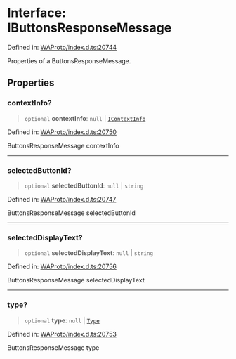 # Interface: IButtonsResponseMessage

Defined in: [WAProto/index.d.ts:20744](https://github.com/Fokusdotid/bail/blob/8b525f9ebcc20cb9acd0f880b6ad58976e38b117/WAProto/index.d.ts#L20744)

Properties of a ButtonsResponseMessage.

## Properties

### contextInfo?

> `optional` **contextInfo**: `null` \| [`IContextInfo`](../../../interfaces/IContextInfo.md)

Defined in: [WAProto/index.d.ts:20750](https://github.com/Fokusdotid/bail/blob/8b525f9ebcc20cb9acd0f880b6ad58976e38b117/WAProto/index.d.ts#L20750)

ButtonsResponseMessage contextInfo

***

### selectedButtonId?

> `optional` **selectedButtonId**: `null` \| `string`

Defined in: [WAProto/index.d.ts:20747](https://github.com/Fokusdotid/bail/blob/8b525f9ebcc20cb9acd0f880b6ad58976e38b117/WAProto/index.d.ts#L20747)

ButtonsResponseMessage selectedButtonId

***

### selectedDisplayText?

> `optional` **selectedDisplayText**: `null` \| `string`

Defined in: [WAProto/index.d.ts:20756](https://github.com/Fokusdotid/bail/blob/8b525f9ebcc20cb9acd0f880b6ad58976e38b117/WAProto/index.d.ts#L20756)

ButtonsResponseMessage selectedDisplayText

***

### type?

> `optional` **type**: `null` \| [`Type`](../namespaces/ButtonsResponseMessage/enumerations/Type.md)

Defined in: [WAProto/index.d.ts:20753](https://github.com/Fokusdotid/bail/blob/8b525f9ebcc20cb9acd0f880b6ad58976e38b117/WAProto/index.d.ts#L20753)

ButtonsResponseMessage type
